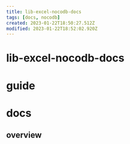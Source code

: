 ```yaml
---
title: lib-excel-nocodb-docs
tags: [docs, nocodb]
created: 2023-01-22T18:50:27.512Z
modified: 2023-01-22T18:52:02.920Z
---
```


# lib-excel-nocodb-docs

# guide

# docs

## overview
